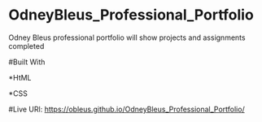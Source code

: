 # OdneyBleus_Professional_Portfolio

Odney Bleus professional portfolio will show projects and assignments  completed 

#Built With

*HtML

*CSS
















#Live  URl: https://obleus.github.io/OdneyBleus_Professional_Portfolio/